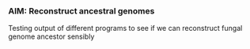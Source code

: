   

### AIM: Reconstruct ancestral genomes

Testing output of different programs to see if we can reconstruct fungal genome ancestor sensibly









